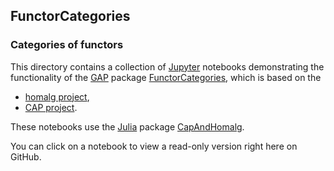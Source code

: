 ## FunctorCategories

### Categories of functors

This directory contains a collection of
[Jupyter](https://jupyter.org/) notebooks demonstrating the
functionality of the [GAP](https://www.gap-system.org/) package
[FunctorCategories](https://homalg-project.github.io/pkg/FunctorCategories),
which is based on the

* [homalg project](https://homalg-project.github.io/prj/homalg_project),
* [CAP project](https://homalg-project.github.io/prj/CAP_project).

These notebooks use the [Julia](https://julialang.org/) package
[CapAndHomalg](https://github.com/homalg-project/CapAndHomalg.jl).

You can click on a notebook to view a read-only version right here on GitHub.
